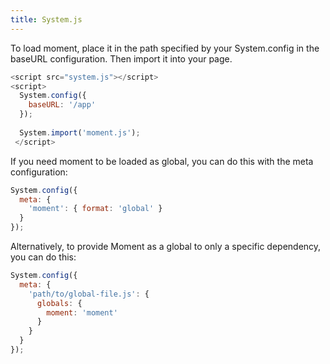 ```yaml
---
title: System.js
---
```


To load moment, place it in the path specified by your System.config in the baseURL configuration. 
Then import it into your page.

```js
<script src="system.js"></script>
<script>
  System.config({
    baseURL: '/app'
  });
  
  System.import('moment.js');
 </script>
 ```


If you need moment to be loaded as global, you can do this with the meta configuration:

```javascript
System.config({
  meta: {
    'moment': { format: 'global' }
  }
});
```

Alternatively, to provide Moment as a global to only a specific dependency, you can do this:

```javascript
System.config({
  meta: {
    'path/to/global-file.js': {
      globals: {
        moment: 'moment'
      }
    }
  }
});
```